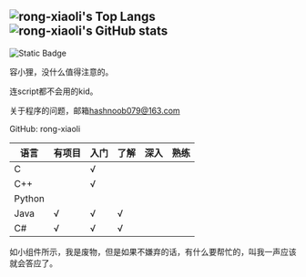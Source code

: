 ![rong-xiaoli's Top Langs](https://github-readme-stats.vercel.app/api/top-langs/?username=rong-xiaoli&hide=javascript,html,css)
![rong-xiaoli's GitHub stats](https://github-readme-stats.vercel.app/api?username=rong-xiaoli)
---
![Static Badge](https://img.shields.io/badge/code_quality-sucks-red)

容小狸，没什么值得注意的。

连script都不会用的kid。

关于程序的问题，邮箱[hashnoob079@163.com](hashnoob079@163.com)

GitHub: rong-xiaoli

| 语言 |有项目 | 入门 | 了解 | 深入|熟练 |
| ---- | ---- | --- | ---- | ----|----|
|C     |      |  √  |      |     |    |
|C++   |      |  √  |      |     |    |
|Python|      |     |      |     |    |
|Java  |   √  |  √  |   √  |     |    |
|C#    |   √  |  √  |   √  |     |    |

如小组件所示，我是废物，但是如果不嫌弃的话，有什么要帮忙的，叫我一声应该就会答应了。

